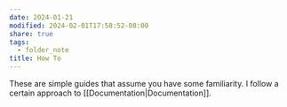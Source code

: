 ```yaml
---
date: 2024-01-21
modified: 2024-02-01T17:58:52-08:00
share: true
tags:
  - folder_note
title: How To
---
```


These are simple guides that assume you have some familiarity. I follow a certain approach to [[Documentation|Documentation]]. 